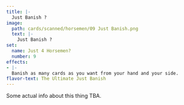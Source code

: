 ```yaml
---
title: |-
  Just Banish ?
image: 
  path: cards/scanned/horsemen/09 Just Banish.png
  text: |-
    Just Banish ?
set:
  name: Just 4 Horsemen?
  number: 9
effects: 
- |-
  Banish as many cards as you want from your hand and your side.
flavor-text: The Ultimate Just Banish
---
```

Some actual info about this thing TBA.
